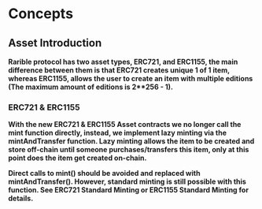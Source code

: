 # Concepts

## **Asset Introduction**

**Rarible protocol has two asset types, ERC721, and ERC1155, the main difference between them is that ERC721 creates unique 1 of 1 item, whereas ERC1155, allows the user to create an item with multiple editions \(The maximum amount of editions is 2\*\*256 - 1\).**

### **ERC721 & ERC1155**

**With the new ERC721 & ERC1155 Asset contracts we no longer call the mint function directly, instead, we implement lazy minting via the mintAndTransfer function. Lazy minting allows the item to be created and store off-chain until someone purchases/transfers this item, only at this point does the item get created on-chain.**

**Direct calls to mint\(\) should be avoided and replaced with mintAndTransfer\(\). However, standard minting is still possible with this function. See ERC721 Standard Minting or ERC1155 Standard Minting for details.**  


